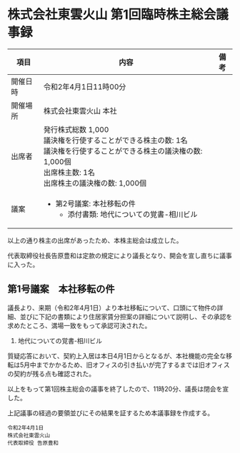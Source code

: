 # 株式会社東雲火山 第1回臨時株主総会議事録

|項目|内容|備考|
|----|----|----|
|開催日時|令和2年4月1日11時00分|
|開催場所|株式会社東雲火山 本社|
|出席者|発行株式総数 1,000<br>議決権を行使することができる株主の数: 1名<br>議決権を行使することができる株主の議決権の数: 1,000個<br>出席株主数: 1名<br>出席株主の議決権の数: 1,000個|
|議案|<ul><li>第2号議案: 本社移転の件<ul><li>添付書類: 地代についての覚書-相川ビル</li></ul></li></ul>|

以上の通り株主の出席があったため、本株主総会は成立した。

代表取締役社長告原豊和は定款の規定により議長となり、開会を宣し直ちに議事に入った。

## 第1号議案　本社移転の件

議長より、来期（令和2年4月1日）より本社移転について、口頭にて物件の詳細、並びに下記の書類により住居家賃分担案の詳細について説明し、その承認を求めたところ、満場一致をもって承認可決された。

1. 地代についての覚書-相川ビル

質疑応答において、契約上入居は本日4月1日からとなるが、本社機能の完全な移転は5月中までかかるため、旧オフィスの引き払いが完了するまでは旧オフィスの契約が残る点も確認された。

以上をもって第1回株主総会の議事を終了したので、11時20分、議長は閉会を宣した。

上記議事の経過の要領並びにその結果を証するため本議事録を作成する。

```
令和2年4月1日
株式会社東雲火山
代表取締役 告原豊和
```
